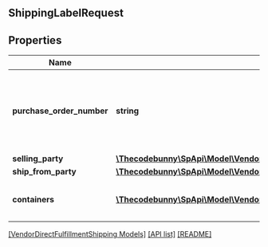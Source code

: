 ## ShippingLabelRequest

## Properties

Name | Type | Description | Notes
------------ | ------------- | ------------- | -------------
**purchase_order_number** | **string** | Purchase order number of the order for which to create a shipping label. |
**selling_party** | [**\Thecodebunny\SpApi\Model\VendorDirectFulfillmentShipping\PartyIdentification**](PartyIdentification.md) |  |
**ship_from_party** | [**\Thecodebunny\SpApi\Model\VendorDirectFulfillmentShipping\PartyIdentification**](PartyIdentification.md) |  |
**containers** | [**\Thecodebunny\SpApi\Model\VendorDirectFulfillmentShipping\Container[]**](Container.md) | A list of the packages in this shipment. | [optional]

[[VendorDirectFulfillmentShipping Models]](../) [[API list]](../../Api) [[README]](../../../README.md)
